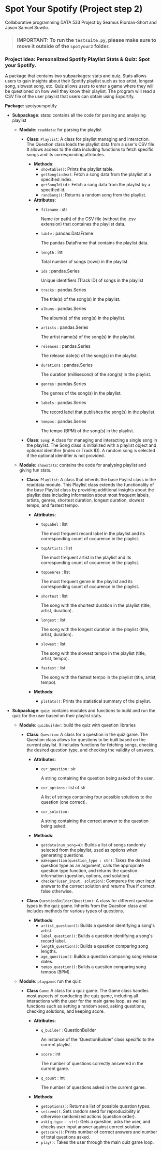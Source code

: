 # Spot Your Spotify (Project step 2)
Collaborative programming DATA 533 Project by Seamus Riordan-Short and Jason Samuel Suwito.

> ### IMPORTANT: To run the `testsuite.py`, please make sure to move it outside of the `spotyour2` folder.

### Project idea: Personalized Spotify Playlist Stats & Quiz: Spot your Spotify.

A package that contains two subpackages: stats and quiz. Stats allows users to gain insights about their Spotify playlist such as top artist, longest song, slowest song, etc. Quiz allows users to enter a game where they will be questioned on how well they know their playlist. The program will read a CSV file of the user playlist that users can obtain using Exportify.

**Package**: spotyourspotify
  - **Subpackage**: stats: contains all the code for parsing and analysing playlist

    - **Module**: `readdata`: for parsing the playlist
        - **Class**: `Playlist`: A class for playlist managing and interaction. The Question class loads the playlist data from a user's CSV file. It allows access to the data including functions to fetch specific songs and its corresponding attributes. 
            - **Methods**: 
                - `showtable()`: Prints the playlist table.
                - `getSong(index)`: Fetch a song data from the playlist at a specified index.
                - `getSongId(id)`: Fetch a song data from the playlist by a specified id. 
                - `randSong()`: Returns a random song from the playlist.
            - **Attributes**:
                - `filename` : str
                    
                    Name (or path) of the CSV file (without the .csv extension) that containes the playlist data.

                - `table` : pandas.DataFrame

                    The pandas DataFrame that contains the playlist data.

                - `length` : int
            
                    Total number of songs (rows) in the playlist.
        
                - `ids` : pandas.Series
            
                    Unique identifiers (Track ID) of songs in the playlist
    
                - `tracks` : pandas.Series
            
                    The title(s) of the song(s) in the playlist.
        
                - `albums` : pandas.Series
                    
                    The album(s) of the song(s) in the playlist.
        
                - `artists` : pandas.Series
            
                    The artist name(s) of the song(s) in the playlist.
        
                - `releases` : pandas.Series
            
                    The release date(s) of the song(s) in the playlist.
        
                - `durations` : pandas.Series
            
                    The duration (millisecond) of the song(s) in the playlist.
        
                - `genres` : pandas.Series
                    
                    The genres of the song(s) in the playlist.

                - `labels` : pandas.Series
                
                    The record label that publishes the song(s) in the playlist.

                - `tempos` : pandas.Series
            
                    The tempo (BPM) of the song(s) in the playlist.

        - **Class**: `Song`: A class for managing and interacting a single song in the playlist. The Song class is initialized with a playlist object and optional identifier (index or Track ID). A random song is selected if the optional identifier is not provided.

    - **Module**: `showstats`: contains the code for analysing playlist and giving fun stats.
        - **Class**: `Playlist`: A class that inherits the base Paylist class in the readdata module. This Playlist class extends the functionality of the base Playlist class by providing additional insights about the playlist data including information about most frequent labels, artists, genres, shortest duration, longest duration, slowest tempo, and fastest tempo.
            - **Attributes**:
                - `topLabel` : list
                    
                    The most frequent record label in the playlist and its corresponding count of occurence in the playlist.

                - `topArtists` : list
                    
                    The most frequent artist in the playlist and its corresponding count of occurence in the playlist.

                - `topGenres` : list
                    
                    The most frequent genre in the playlist and its corresponding count of occurence in the playlist.

                - `shortest` : list
                    
                    The song with the shortest duration in the playlist (title, artist, duration).

                - `longest` : list
                    
                    The song with the longest duration in the playlist (title, artist, duration).

                - `slowest` : list
                    
                    The song with the slowest tempo in the playlist (title, artist, tempo).

                - `fastest` : list
                    
                    The song with the fastest tempo in the playlist (title, artist, tempo).

            - **Methods**:
                - `plstats()`: Prints the statistical summary of the playlist. 

  - **Subpackage**: `quiz`: contains modules and functions to build and run the quiz for the user based on their playlist stats.
    
    - **Module**: `quizbuilder`: build the quiz with question libraries
        
        - **Class**: `Question`: A class for a question in the quiz game. The Question class allows for questions to be built based on the current playlist. It includes functions for fetching songs, checking the desired question type,  and checking the validity of answers.

            - **Attributes**:
                - `cur_question` : str
                    
                    A string containing the question being asked of the user.
    
                - `cur_options` : list of str
        
                    A list of strings containing four possible solutions to the question (one correct).
    
                - `cur_solution` :
        
                    A string containing the correct answer to the question being asked.

            - **Methods**:
                - `getdata(num_song=4)`: Builds a list of songs randomly selected from the playlist, used as options when generating questions.
                - `makequestion(question_type : str)`: Takes the desired question type as an argument, calls the appropriate question type function, and returns the question information (question, options, and solution).
                - `checker(user_input, solution)`:
                Compares the user input answer to the correct solution and returns True if correct, false otherwise.
            
        - **Class** `QuestionBuilder(Question)`: A class for different question types in the quiz game. Inherits from the Question class and includes methods for various types of questions.
            - **Methods**:
                - `artist_question()`: Builds a question identifying a song's artist.
                - `label_question()`: Builds a question identifying a song's record label.
                - `length_question()`: Builds a question comparing song lengths.
                - `age_question()`: Builds a question comparing song release dates.
                - `tempo_question()`: Builds a question comparing song tempos (BPM).

    - **Module**: `playgame`: run the quiz

        - **Class** `Game`: A class for a quiz game. The Game class handles most aspects of conducting the quiz game, including all interactions with the user for the main game loop, as well as functions such as setting a random seed, asking questions, checking solutions, and keeping score.

            - **Attributes**:
                - `q_builder` : QuestionBuilder
        
                    An instance of the 'QuestionBuilder' class specific to the current playlist.
    
                - `score` : int
        
                    The number of questions correctly answered in the current game.
    
                - `q_count` : int
        
                    The number of questions asked in the current game.
            
            - **Methods**:
                - `getoptions()`: Returns a list of possible question types.
                - `setseed()`: Sets random seed for reproducibility in otherwise randomized actions (question order).
                - `ask(q_type : str)`: Gets a question, asks the user, and checks user input answer against correct solution.
                - `getscore()`: Prints number of correct answers and number of total questions asked.
                - `play()`: Takes the user through the main quiz game loop.
